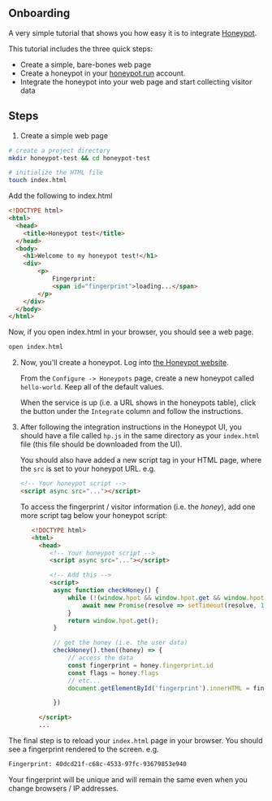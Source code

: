 ## Onboarding

A very simple tutorial that shows you how easy it is to integrate [Honeypot][honeypot].

This tutorial includes the three quick steps:

- Create a simple, bare-bones web page
- Create a honeypot in your [honeypot.run][honeypot] account.
- Integrate the honeypot into your web page and start collecting visitor data

## Steps

1. Create a simple web page

  ```sh
  # create a project directory
  mkdir honeypot-test && cd honeypot-test

  # initialize the HTML file
  touch index.html
  ```

  Add the following to index.html

  ```html
  <!DOCTYPE html>
  <html>
    <head>
      <title>Honeypot test</title>
    </head>
    <body>
      <h1>Welcome to my honeypot test!</h1>
      <div>
          <p>
              Fingerprint:
              <span id="fingerprint">loading...</span>
          </p>
      </div>
    </body>
  </html>
  ```

  Now, if you open index.html in your browser, you should see a web page.

  ```sh
  open index.html
  ```

2. Now, you'll create a honeypot. Log into [the Honeypot website](https://honeypot.run/auth).


    From the `Configure -> Honeypots` page, create a new honeypot called `hello-world`. Keep all of the default values.

    When the service is up (i.e. a URL shows in the honeypots table), click the button under the `Integrate` column and follow the instructions.
    
3. After following the integration instructions in the Honeypot UI, you should have a file called `hp.js` in the same directory as your `index.html` file (this file should be downloaded from the UI).

   You should also have added a new script tag in your HTML page, where the `src` is set to your honeypot URL. e.g.
   
   ```html
   <!-- Your honeypot script -->
   <script async src="..."></script>
   ```
   
   
   To access the fingerprint / visitor information (i.e. the _honey_), add one more script tag below your honeypot script:

   ```html
      <!DOCTYPE html>
      <html>
        <head>
           <!-- Your honeypot script -->
           <script async src="..."></script>

           <!-- Add this -->
           <script>
            async function checkHoney() {
                while (!(window.hpot && window.hpot.get && window.hpot.get())) {
                    await new Promise(resolve => setTimeout(resolve, 10));
                }
                return window.hpot.get();
            }

            // get the honey (i.e. the user data)
            checkHoney().then((honey) => {
                // access the data
                const fingerprint = honey.fingerprint.id
                const flags = honey.flags
                // etc...
                document.getElementById('fingerprint').innerHTML = fingerprint

            })

        </script>
        ...
    ```
  The final step is to reload your `index.html` page in your browser. You should see a fingerprint rendered to the screen. e.g.
  
  ```sh
  Fingerprint: 40dcd21f-c68c-4533-97fc-93679853e940
  ```
  
  
  Your fingerprint will be unique and will remain the same even when you change browsers / IP addresses.
  
  
  
  
  [honeypot]: https://honeypot.run/
